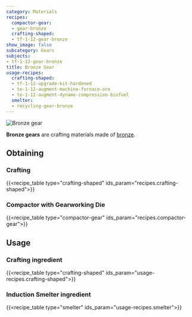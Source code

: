 ```yaml
---
category: Materials
recipes:
  compactor-gear:
  - gear-bronze
  crafting-shaped:
  - tf-1-12-gear-bronze
show_image: false
subcategory: Gears
subjects:
- tf-1-12-gear-bronze
title: Bronze Gear
usage-recipes:
  crafting-shaped:
  - tf-1-12-upgrade-kit-hardened
  - te-1-12-augment-machine-furnace-ore
  - te-1-12-augment-dynamo-compression-biofuel
  smelter:
  - recycling-gear-bronze
---
```


![Bronze gear](/images/docs/1.12/thermal-foundation/gear-bronze.png)


**Bronze gears** are crafting materials made of [bronze](../bronze-ingot/).


Obtaining
---------

### Crafting
{{<recipe_table type="crafting-shaped" ids_param="recipes.crafting-shaped">}}

### Compactor with Gearworking Die
{{<recipe_table type="compactor-gear" ids_param="recipes.compactor-gear">}}


Usage
-----

### Crafting ingredient
{{<recipe_table type="crafting-shaped" ids_param="usage-recipes.crafting-shaped">}}

### Induction Smelter ingredient
{{<recipe_table type="smelter" ids_param="usage-recipes.smelter">}}

